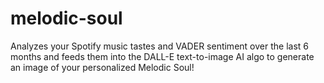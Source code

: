 # melodic-soul
Analyzes your Spotify music tastes and VADER sentiment over the last 6 months and feeds them into the DALL-E text-to-image AI algo to generate an image of your personalized Melodic Soul!
